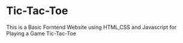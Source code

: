 # Tic-Tac-Toe
This is a Basic Forntend Website using HTML,CSS and Javascript for Playing a Game Tic-Tac-Toe
